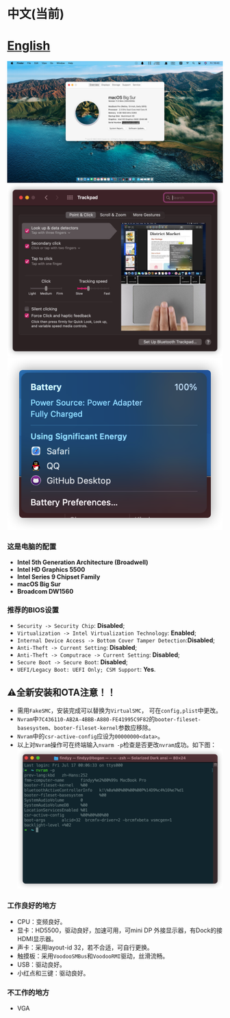 # 中文(当前)
# [English](README-E.md)

![关于本机](./Pic/ScreenShoot.jpg)
![触摸板](./Pic/trackpad.png)
![电池](./Pic/battery.png)


### 这是电脑的配置

- **Intel 5th Generation Architecture (Broadwell)**
- **Intel HD Graphics 5500**
- **Intel Series 9 Chipset Family**
- **macOS Big Sur**
- **Broadcom DW1560** 


### 推荐的**BIOS**设置
- `Security -> Security Chip`: **Disabled**;
- `Virtualization -> Intel Virtualization Technology`: **Enabled**;
- `Internal Device Access -> Bottom Cover Tamper Detection`:**Disabled**;
- `Anti-Theft -> Current Setting`: **Disabled**;
- `Anti-Theft -> Computrace -> Current Setting`: **Disabled**;
- `Secure Boot -> Secure Boot`: **Disabled**;
- `UEFI/Legacy Boot: UEFI Only;
CSM Support`: **Yes**.

## ⚠️全新安装和OTA注意！！
- 需用`FakeSMC`，安装完成可以替换为`VirtualSMC`，
可在`config,plist`中更改。
- `Nvram`中`7C436110-AB2A-4BBB-A880-FE41995C9F82`的`booter-fileset-basesystem`、`booter-fileset-kernel`参数应移除。
- `Nvram`中的`csr-active-config`应设为`00000000<data>`。
-  以上对`Nvram`操作可在终端输入`nvarm -p`检查是否更改`nvram`成功。如下图：
![nvram](/Pic/nvram.png)
### 工作良好的地方

- CPU：变频良好。
- 显卡：HD5500，驱动良好，加速可用，可mini DP 外接显示器，有Dock的接HDMI显示器。
- 声卡：采用layout-id 32，若不合适，可自行更换。
- 触摸板：采用`VoodooSMBus`和`VoodooRMI`驱动，丝滑流畅。
- USB：驱动良好。
- 小红点和三键：驱动良好。

### 不工作的地方
- VGA
